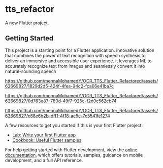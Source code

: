 # tts_refactor

A new Flutter project.

## Getting Started

This project is a starting point for a Flutter application.
 innovative solution that combines the power of text recognition with speech synthesis to deliver an immersive and accessible user experience. it leverages ML to accurately recognize text from images and seamlessly convert it into natural-sounding speech


https://github.com/mennaMohamedY/OCR_TTS_Flutter_Refactored/assets/62669827/1829d2d5-424f-4fea-94c2-fca06e41ba7c



https://github.com/mennaMohamedY/OCR_TTS_Flutter_Refactored/assets/62669827/0d763e87-780d-49f7-925c-f2d0c562cb74



https://github.com/mennaMohamedY/OCR_TTS_Flutter_Refactored/assets/62669827/c68e6b2b-dff1-4f18-ac5c-7c5541fe1274



A few resources to get you started if this is your first Flutter project:

- [Lab: Write your first Flutter app](https://docs.flutter.dev/get-started/codelab)
- [Cookbook: Useful Flutter samples](https://docs.flutter.dev/cookbook)

For help getting started with Flutter development, view the
[online documentation](https://docs.flutter.dev/), which offers tutorials,
samples, guidance on mobile development, and a full API reference.
